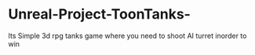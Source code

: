 # Unreal-Project-ToonTanks-
Its Simple 3d rpg tanks game where you need to shoot AI turret inorder to win
